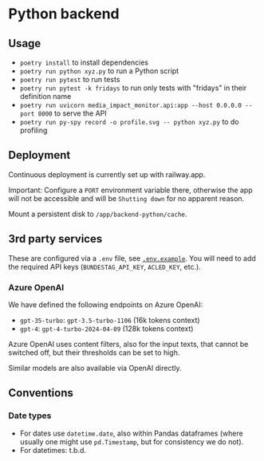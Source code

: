 # Python backend

## Usage

- `poetry install` to install dependencies
- `poetry run python xyz.py` to run a Python script
- `poetry run pytest` to run tests
- `poetry run pytest -k fridays` to run only tests with "fridays" in their definition name
- `poetry run uvicorn media_impact_monitor.api:app --host 0.0.0.0 --port 8000` to serve the API
- `poetry run py-spy record -o profile.svg -- python xyz.py` to do profiling

## Deployment

Continuous deployment is currently set up with railway.app.

Important: Configure a `PORT` environment variable there, otherwise the app will not be accessible and will be `Shutting down` for no apparent reason.

Mount a persistent disk to `/app/backend-python/cache`.

## 3rd party services

These are configured via a `.env` file, see [`.env.example`](../.env.example).
You will need to add the required API keys (`BUNDESTAG_API_KEY`, `ACLED_KEY`, etc.).

### Azure OpenAI

We have defined the following endpoints on Azure OpenAI:

- `gpt-35-turbo`: `gpt-3.5-turbo-1106` (16k tokens context)
- `gpt-4`: `gpt-4-turbo-2024-04-09` (128k tokens context)

Azure OpenAI uses content filters, also for the input texts, that cannot be switched off, but their thresholds can be set to high.

Similar models are also available via OpenAI directly.

## Conventions

### Date types

- For dates use `datetime.date`, also within Pandas dataframes (where usually one might use `pd.Timestamp`, but for consistency we do not).
- For datetimes: t.b.d.
